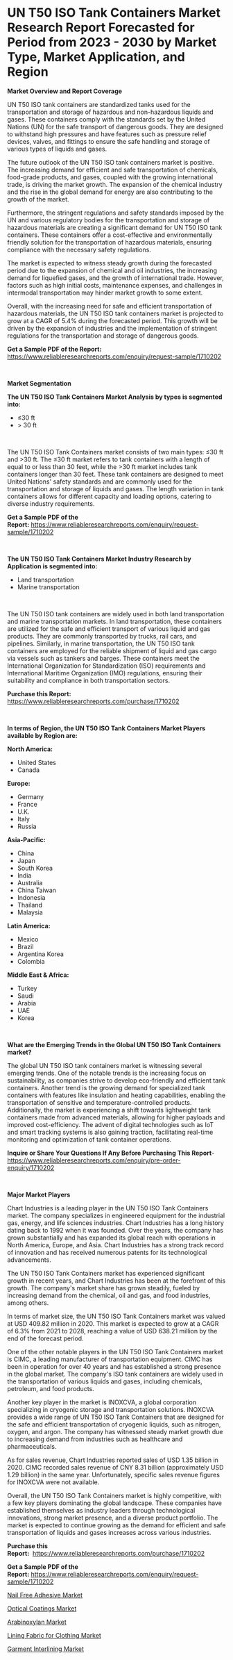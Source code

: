 <p><h1>UN T50 ISO Tank Containers Market Research Report Forecasted for Period from 2023 -  2030 by Market Type, Market Application, and Region</h1></p><p><strong>Market Overview and Report Coverage</strong></p>
<p><p>UN T50 ISO tank containers are standardized tanks used for the transportation and storage of hazardous and non-hazardous liquids and gases. These containers comply with the standards set by the United Nations (UN) for the safe transport of dangerous goods. They are designed to withstand high pressures and have features such as pressure relief devices, valves, and fittings to ensure the safe handling and storage of various types of liquids and gases.</p><p>The future outlook of the UN T50 ISO tank containers market is positive. The increasing demand for efficient and safe transportation of chemicals, food-grade products, and gases, coupled with the growing international trade, is driving the market growth. The expansion of the chemical industry and the rise in the global demand for energy are also contributing to the growth of the market.</p><p>Furthermore, the stringent regulations and safety standards imposed by the UN and various regulatory bodies for the transportation and storage of hazardous materials are creating a significant demand for UN T50 ISO tank containers. These containers offer a cost-effective and environmentally friendly solution for the transportation of hazardous materials, ensuring compliance with the necessary safety regulations.</p><p>The market is expected to witness steady growth during the forecasted period due to the expansion of chemical and oil industries, the increasing demand for liquefied gases, and the growth of international trade. However, factors such as high initial costs, maintenance expenses, and challenges in intermodal transportation may hinder market growth to some extent.</p><p>Overall, with the increasing need for safe and efficient transportation of hazardous materials, the UN T50 ISO tank containers market is projected to grow at a CAGR of 5.4% during the forecasted period. This growth will be driven by the expansion of industries and the implementation of stringent regulations for the transportation and storage of dangerous goods.</p></p>
<p><strong>Get a Sample PDF of the Report:</strong> <a href="https://www.reliableresearchreports.com/enquiry/request-sample/1710202">https://www.reliableresearchreports.com/enquiry/request-sample/1710202</a></p>
<p>&nbsp;</p>
<p><strong>Market Segmentation</strong></p>
<p><strong>The UN T50 ISO Tank Containers Market Analysis by types is segmented into:</strong></p>
<p><ul><li>≤30 ft</li><li>> 30 ft</li></ul></p>
<p>&nbsp;</p>
<p><p>The UN T50 ISO Tank Containers market consists of two main types: ≤30 ft and >30 ft. The ≤30 ft market refers to tank containers with a length of equal to or less than 30 feet, while the >30 ft market includes tank containers longer than 30 feet. These tank containers are designed to meet United Nations' safety standards and are commonly used for the transportation and storage of liquids and gases. The length variation in tank containers allows for different capacity and loading options, catering to diverse industry requirements.</p></p>
<p><strong>Get a Sample PDF of the Report:</strong>&nbsp;<a href="https://www.reliableresearchreports.com/enquiry/request-sample/1710202">https://www.reliableresearchreports.com/enquiry/request-sample/1710202</a></p>
<p>&nbsp;</p>
<p><strong>The UN T50 ISO Tank Containers Market Industry Research by Application is segmented into:</strong></p>
<p><ul><li>Land transportation</li><li>Marine transportation</li></ul></p>
<p>&nbsp;</p>
<p><p>The UN T50 ISO tank containers are widely used in both land transportation and marine transportation markets. In land transportation, these containers are utilized for the safe and efficient transport of various liquid and gas products. They are commonly transported by trucks, rail cars, and pipelines. Similarly, in marine transportation, the UN T50 ISO tank containers are employed for the reliable shipment of liquid and gas cargo via vessels such as tankers and barges. These containers meet the International Organization for Standardization (ISO) requirements and International Maritime Organization (IMO) regulations, ensuring their suitability and compliance in both transportation sectors.</p></p>
<p><strong>Purchase this Report:</strong>&nbsp; <a href="https://www.reliableresearchreports.com/purchase/1710202">https://www.reliableresearchreports.com/purchase/1710202</a></p>
<p>&nbsp;</p>
<p><strong>In terms of Region, the UN T50 ISO Tank Containers Market Players available by Region are:</strong></p>
<p>
    <p> <strong> North America: </strong>
        <ul>
            <li>United States</li>
            <li>Canada</li>
        </ul>
        </p> 
    <p> <strong> Europe: </strong>
        <ul>
            <li>Germany</li>
            <li>France</li>
            <li>U.K.</li>
            <li>Italy</li>
            <li>Russia</li>
        </ul>
        </p> 
    <p> <strong> Asia-Pacific: </strong>
        <ul>
            <li>China</li>
            <li>Japan</li>
            <li>South Korea</li>
            <li>India</li>
            <li>Australia</li>
            <li>China Taiwan</li>
            <li>Indonesia</li>
            <li>Thailand</li>
            <li>Malaysia</li>
        </ul>
        </p> 
    <p> <strong> Latin America: </strong>
        <ul>
            <li>Mexico</li>
            <li>Brazil</li>
            <li>Argentina Korea</li>
            <li>Colombia</li>
        </ul>
        </p> 
    <p> <strong> Middle East & Africa: </strong>
        <ul>
            <li>Turkey</li>
            <li>Saudi</li>
            <li>Arabia</li>
            <li>UAE</li>
            <li>Korea</li>
        </ul>
    </p>
    </p>
<p>&nbsp;</p>
<p><strong>What are the Emerging Trends in the Global UN T50 ISO Tank Containers market?</strong></p>
<p><p>The global UN T50 ISO tank containers market is witnessing several emerging trends. One of the notable trends is the increasing focus on sustainability, as companies strive to develop eco-friendly and efficient tank containers. Another trend is the growing demand for specialized tank containers with features like insulation and heating capabilities, enabling the transportation of sensitive and temperature-controlled products. Additionally, the market is experiencing a shift towards lightweight tank containers made from advanced materials, allowing for higher payloads and improved cost-efficiency. The advent of digital technologies such as IoT and smart tracking systems is also gaining traction, facilitating real-time monitoring and optimization of tank container operations.</p></p>
<p><strong>Inquire or Share Your Questions If Any Before Purchasing This Report</strong>- <a href="https://www.reliableresearchreports.com/enquiry/pre-order-enquiry/1710202">https://www.reliableresearchreports.com/enquiry/pre-order-enquiry/1710202</a></p>
<p>&nbsp;</p>
<p><strong>Major Market Players</strong></p>
<p><p>Chart Industries is a leading player in the UN T50 ISO Tank Containers market. The company specializes in engineered equipment for the industrial gas, energy, and life sciences industries. Chart Industries has a long history dating back to 1992 when it was founded. Over the years, the company has grown substantially and has expanded its global reach with operations in North America, Europe, and Asia. Chart Industries has a strong track record of innovation and has received numerous patents for its technological advancements.</p><p>The UN T50 ISO Tank Containers market has experienced significant growth in recent years, and Chart Industries has been at the forefront of this growth. The company's market share has grown steadily, fueled by increasing demand from the chemical, oil and gas, and food industries, among others.</p><p>In terms of market size, the UN T50 ISO Tank Containers market was valued at USD 409.82 million in 2020. This market is expected to grow at a CAGR of 6.3% from 2021 to 2028, reaching a value of USD 638.21 million by the end of the forecast period.</p><p>One of the other notable players in the UN T50 ISO Tank Containers market is CIMC, a leading manufacturer of transportation equipment. CIMC has been in operation for over 40 years and has established a strong presence in the global market. The company's ISO tank containers are widely used in the transportation of various liquids and gases, including chemicals, petroleum, and food products.</p><p>Another key player in the market is INOXCVA, a global corporation specializing in cryogenic storage and transportation solutions. INOXCVA provides a wide range of UN T50 ISO Tank Containers that are designed for the safe and efficient transportation of cryogenic liquids, such as nitrogen, oxygen, and argon. The company has witnessed steady market growth due to increasing demand from industries such as healthcare and pharmaceuticals.</p><p>As for sales revenue, Chart Industries reported sales of USD 1.35 billion in 2020. CIMC recorded sales revenue of CNY 8.31 billion (approximately USD 1.29 billion) in the same year. Unfortunately, specific sales revenue figures for INOXCVA were not available.</p><p>Overall, the UN T50 ISO Tank Containers market is highly competitive, with a few key players dominating the global landscape. These companies have established themselves as industry leaders through technological innovations, strong market presence, and a diverse product portfolio. The market is expected to continue growing as the demand for efficient and safe transportation of liquids and gases increases across various industries.</p></p>
<p><strong>Purchase this Report:</strong>&nbsp;&nbsp;<a href="https://www.reliableresearchreports.com/purchase/1710202">https://www.reliableresearchreports.com/purchase/1710202</a></p>
<p></p>
<p><strong>Get a Sample PDF of the Report:</strong>&nbsp;<a href="https://www.reliableresearchreports.com/enquiry/request-sample/1710202">https://www.reliableresearchreports.com/enquiry/request-sample/1710202</a></p>
<p><p><a href="https://www.linkedin.com/pulse/nail-free-adhesive-market-insights-players-forecast-till-cky4e/">Nail Free Adhesive Market</a></p><p><a href="https://medium.com/@lavernacole2023/optical-coatings-market-analysis-and-sze-forecasted-for-period-from-2023-to-2030-657f6c916cfb">Optical Coatings Market</a></p><p><a href="https://www.linkedin.com/pulse/arabinoxylan-market-size-growth-forecast-from-2023-2030-euolc/">Arabinoxylan Market</a></p><p><a href="https://github.com/shivangireportprime/Market-Research-Report-List-1/blob/main/lining-fabric-for-clothing-market.md">Lining Fabric for Clothing Market</a></p><p><a href="https://github.com/krithireportprime/Market-Research-Report-List-1/blob/main/garment-interlining-market.md">Garment Interlining Market</a></p></p>